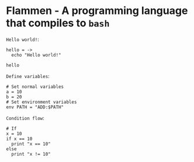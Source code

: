 # Flammen - A programming language that compiles to `bash`

`Hello world!`:

```
hello = ->
  echo "Hello world!"

hello
```

`Define variables`:

```
# Set normal variables
a = 10
b = 20
# Set environment variables
env PATH = "ADD:$PATH"
```

`Condition flow`:

```
# If
x = 10
if x == 10
  print "x == 10"
else
  print "x != 10"
```
